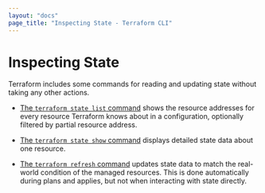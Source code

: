 ```yaml
---
layout: "docs"
page_title: "Inspecting State - Terraform CLI"
---
```


# Inspecting State

Terraform includes some commands for reading and updating state without taking
any other actions.

- [The `terraform state list` command](/docs/commands/state/list.html)
  shows the resource addresses for every resource Terraform knows about in a
  configuration, optionally filtered by partial resource address.

- [The `terraform state show` command](/docs/commands/state/show.html)
  displays detailed state data about one resource.

- [The `terraform refresh` command](/docs/commands/refresh.html) updates
  state data to match the real-world condition of the managed resources. This is
  done automatically during plans and applies, but not when interacting with
  state directly.
